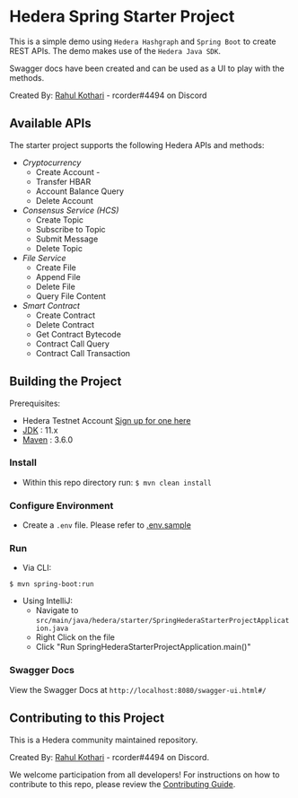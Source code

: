 # Hedera Spring Starter Project
This is a simple demo using `Hedera Hashgraph` and `Spring Boot` to create REST APIs. The demo makes use of the `Hedera Java SDK`. 

Swagger docs have been created and can be used as a UI to play with the methods. 

Created By: [Rahul Kothari](https://rahul-kothari.github.io/) - rcorder#4494 on Discord

## Available  APIs
The starter project supports the following Hedera APIs and methods:
 * *Cryptocurrency*
    * Create Account -
    * Transfer HBAR
    * Account Balance Query
    * Delete Account
* *Consensus Service (HCS)* 
    * Create Topic
    * Subscribe to Topic
    * Submit Message
    * Delete Topic
* *File Service*
    * Create File
    * Append File
    * Delete File
    * Query File Content
* *Smart Contract* 
    * Create Contract
    * Delete Contract
    * Get Contract Bytecode
    * Contract Call Query
    * Contract Call Transaction
    
## Building the Project
Prerequisites:
* Hedera Testnet Account [Sign up for one here](https://portal.hedera.com/register)
* [JDK](https://www.oracle.com/technetwork/java/javase/downloads/jdk10-downloads-4416644.html) : 11.x
* [Maven](https://maven.apache.org/) : 3.6.0
### Install
* Within this repo directory run:
`$ mvn clean install`
### Configure Environment
* Create a `.env` file. Please refer to [.env.sample](.env)
### Run
* Via CLI:
```
$ mvn spring-boot:run
```
* Using IntelliJ:
    * Navigate to `src/main/java/hedera/starter/SpringHederaStarterProjectApplication.java`
    * Right Click on the file
    * Click "Run SpringHederaStarterProjectApplication.main()"

### Swagger Docs
View the Swagger Docs at `http://localhost:8080/swagger-ui.html#/`

## Contributing to this Project
This is a Hedera community maintained repository. 

Created By: [Rahul Kothari](https://rahul-kothari.github.io/) - rcorder#4494 on Discord.

We welcome participation from all developers! For instructions on how to contribute to this repo, please review the [Contributing Guide](CONTRIBUTING.md).